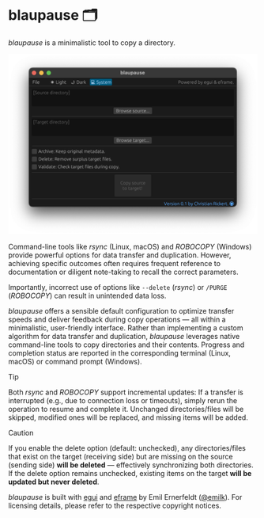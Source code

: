 # blaupause 🗂️

_blaupause_ is a minimalistic tool to copy a directory.

<img src="./assets/gui.png" alt="GUI with macOS" width="566">  

Command-line tools like _rsync_ (Linux, macOS) and _ROBOCOPY_ (Windows) provide powerful options for data transfer and duplication. However, achieving specific outcomes often requires frequent reference to documentation or diligent note-taking to recall the correct parameters.

Importantly, incorrect use of options like `--delete` (_rsync_) or `/PURGE` (_ROBOCOPY_) can result in unintended data loss.

_blaupause_ offers a sensible default configuration to optimize transfer speeds and deliver feedback during copy operations — all within a minimalistic, user-friendly interface. Rather than implementing a custom algorithm for data transfer and duplication, _blaupause_ leverages native command-line tools to copy directories and their contents. Progress and completion status are reported in the corresponding terminal (Linux, macOS) or command prompt (Windows).

>[!TIP]
Both _rsync_ and _ROBOCOPY_ support incremental updates: If a transfer is interrupted (e.g., due to connection loss or timeouts), simply rerun the operation to resume and complete it. Unchanged directories/files will be skipped, modified ones will be replaced, and missing items will be added.

>[!CAUTION]
If you enable the delete option (default: unchecked), any directories/files that exist on the target (receiving side) but are missing on the source (sending side) **will be deleted** — effectively synchronizing both directories. If the delete option remains unchecked, existing items on the target **will be updated but never deleted**.

_blaupause_ is built with [egui](https://github.com/emilk/egui) and [eframe](https://github.com/emilk/egui/tree/master/crates/eframe) by Emil Ernerfeldt ([@emilk](https://github.com/emilk)). For licensing details, please refer to the respective copyright notices.
